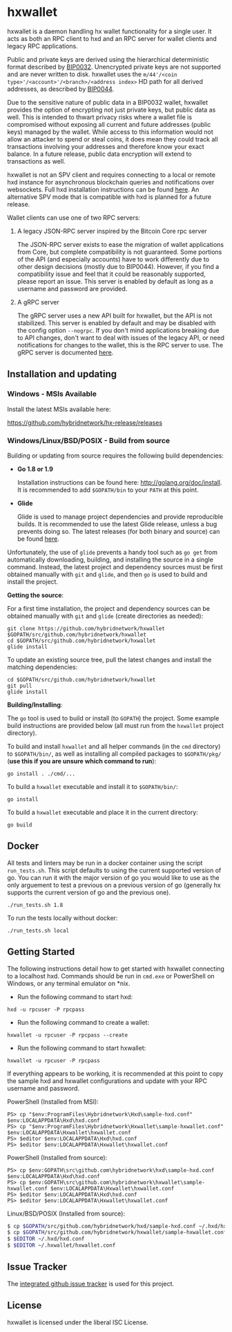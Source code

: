 hxwallet
=========

hxwallet is a daemon handling hx wallet functionality for a
single user.  It acts as both an RPC client to hxd and an RPC server
for wallet clients and legacy RPC applications.

Public and private keys are derived using the hierarchical
deterministic format described by
[BIP0032](https://github.com/bitcoin/bips/blob/master/bip-0032.mediawiki).
Unencrypted private keys are not supported and are never written to
disk.  hxwallet uses the
`m/44'/<coin type>'/<account>'/<branch>/<address index>`
HD path for all derived addresses, as described by
[BIP0044](https://github.com/bitcoin/bips/blob/master/bip-0044.mediawiki).

Due to the sensitive nature of public data in a BIP0032 wallet,
hxwallet provides the option of encrypting not just private keys, but
public data as well.  This is intended to thwart privacy risks where a
wallet file is compromised without exposing all current and future
addresses (public keys) managed by the wallet. While access to this
information would not allow an attacker to spend or steal coins, it
does mean they could track all transactions involving your addresses
and therefore know your exact balance.  In a future release, public data
encryption will extend to transactions as well.

hxwallet is not an SPV client and requires connecting to a local or
remote hxd instance for asynchronous blockchain queries and
notifications over websockets.  Full hxd installation instructions
can be found [here](https://github.com/hybridnetwork/hxd).  An alternative
SPV mode that is compatible with hxd is planned for a future release.

Wallet clients can use one of two RPC servers:

  1. A legacy JSON-RPC server inspired by the Bitcoin Core rpc server

     The JSON-RPC server exists to ease the migration of wallet applications
     from Core, but complete compatibility is not guaranteed.  Some portions of
     the API (and especially accounts) have to work differently due to other
     design decisions (mostly due to BIP0044).  However, if you find a
     compatibility issue and feel that it could be reasonably supported, please
     report an issue.  This server is enabled by default as long as a username
     and password are provided.

  2. A gRPC server

     The gRPC server uses a new API built for hxwallet, but the API is not
     stabilized.  This server is enabled by default and may be disabled with
     the config option `--nogrpc`.  If you don't mind applications breaking
     due to API changes, don't want to deal with issues of the legacy API, or
     need notifications for changes to the wallet, this is the RPC server to
     use. The gRPC server is documented [here](./rpc/documentation/README.md).

## Installation and updating

### Windows - MSIs Available

Install the latest MSIs available here:

https://github.com/hybridnetwork/hx-release/releases

### Windows/Linux/BSD/POSIX - Build from source

Building or updating from source requires the following build dependencies:

- **Go 1.8 or 1.9**

  Installation instructions can be found here: http://golang.org/doc/install.
  It is recommended to add `$GOPATH/bin` to your `PATH` at this point.

- **Glide**

  Glide is used to manage project dependencies and provide reproducible builds.
  It is recommended to use the latest Glide release, unless a bug prevents doing
  so.  The latest releases (for both binary and source) can be found
  [here](https://github.com/Masterminds/glide/releases).

Unfortunately, the use of `glide` prevents a handy tool such as `go get` from
automatically downloading, building, and installing the source in a single
command.  Instead, the latest project and dependency sources must be first
obtained manually with `git` and `glide`, and then `go` is used to build and
install the project.

**Getting the source**:

For a first time installation, the project and dependency sources can be
obtained manually with `git` and `glide` (create directories as needed):

```
git clone https://github.com/hybridnetwork/hxwallet $GOPATH/src/github.com/hybridnetwork/hxwallet
cd $GOPATH/src/github.com/hybridnetwork/hxwallet
glide install
```

To update an existing source tree, pull the latest changes and install the
matching dependencies:

```
cd $GOPATH/src/github.com/hybridnetwork/hxwallet
git pull
glide install
```

**Building/Installing**:

The `go` tool is used to build or install (to `GOPATH`) the project.  Some
example build instructions are provided below (all must run from the `hxwallet`
project directory).

To build and install `hxwallet` and all helper commands (in the `cmd`
directory) to `$GOPATH/bin/`, as well as installing all compiled packages to
`$GOPATH/pkg/` (**use this if you are unsure which command to run**):

```
go install . ./cmd/...
```

To build a `hxwallet` executable and install it to `$GOPATH/bin/`:

```
go install
```

To build a `hxwallet` executable and place it in the current directory:

```
go build
```

## Docker

All tests and linters may be run in a docker container using the script `run_tests.sh`.  This script defaults to using the current supported version of go.  You can run it with the major version of go you would like to use as the only arguement to test a previous on a previous version of go (generally hx supports the current version of go and the previous one).

```
./run_tests.sh 1.8
```

To run the tests locally without docker:

```
./run_tests.sh local
```

## Getting Started

The following instructions detail how to get started with hxwallet connecting
to a localhost hxd.  Commands should be run in `cmd.exe` or PowerShell on
Windows, or any terminal emulator on *nix.

- Run the following command to start hxd:

```
hxd -u rpcuser -P rpcpass
```

- Run the following command to create a wallet:

```
hxwallet -u rpcuser -P rpcpass --create
```

- Run the following command to start hxwallet:

```
hxwallet -u rpcuser -P rpcpass
```

If everything appears to be working, it is recommended at this point to
copy the sample hxd and hxwallet configurations and update with your
RPC username and password.

PowerShell (Installed from MSI):
```
PS> cp "$env:ProgramFiles\Hybridnetwork\Hxd\sample-hxd.conf" $env:LOCALAPPDATA\Hxd\hxd.conf
PS> cp "$env:ProgramFiles\Hybridnetwork\Hxwallet\sample-hxwallet.conf" $env:LOCALAPPDATA\Hxwallet\hxwallet.conf
PS> $editor $env:LOCALAPPDATA\Hxd\hxd.conf
PS> $editor $env:LOCALAPPDATA\Hxwallet\hxwallet.conf
```

PowerShell (Installed from source):
```
PS> cp $env:GOPATH\src\github.com\hybridnetwork\hxd\sample-hxd.conf $env:LOCALAPPDATA\Hxd\hxd.conf
PS> cp $env:GOPATH\src\github.com\hybridnetwork\hxwallet\sample-hxwallet.conf $env:LOCALAPPDATA\Hxwallet\hxwallet.conf
PS> $editor $env:LOCALAPPDATA\Hxd\hxd.conf
PS> $editor $env:LOCALAPPDATA\Hxwallet\hxwallet.conf
```

Linux/BSD/POSIX (Installed from source):
```bash
$ cp $GOPATH/src/github.com/hybridnetwork/hxd/sample-hxd.conf ~/.hxd/hxd.conf
$ cp $GOPATH/src/github.com/hybridnetwork/hxwallet/sample-hxwallet.conf ~/.hxwallet/hxwallet.conf
$ $EDITOR ~/.hxd/hxd.conf
$ $EDITOR ~/.hxwallet/hxwallet.conf
```

## Issue Tracker

The [integrated github issue tracker](https://github.com/hybridnetwork/hxwallet/issues)
is used for this project.

## License

hxwallet is licensed under the liberal ISC License.
